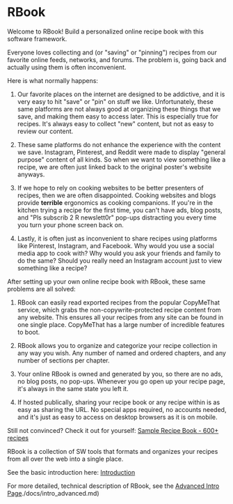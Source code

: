 # RBook

Welcome to RBook! Build a personalized online recipe book with this software framework.

Everyone loves collecting and (or "saving" or "pinning") recipes from our favorite online feeds, networks, and forums. The problem is, going back and actually using them is often inconvenient.

Here is what normally happens:

1. Our favorite places on the internet are designed to be addictive, and it is very easy to hit "save" or "pin" on stuff we like. Unfortunately, these same platforms are not always good at organizing these things that we save, and making them easy to access later. This is especially true for recipes. It's always easy to collect "new" content, but not as easy to review our content.

2. These same platforms do not enhance the experience with the content we save. Instagram, Pinterest, and Reddit were made to display "general purpose" content of all kinds. So when we want to view something like a recipe, we are often just linked back to the original poster's website anyways.

3. If we hope to rely on cooking websites to be better presenters of recipes, then we are often disappointed. Cooking websites and blogs provide **terrible** ergonomics as cooking companions. If you're in the kitchen trying a recipe for the first time, you can't have ads, blog posts, and "Pls subscrib 2 R newslett0r" pop-ups distracting you every time you turn your phone screen back on.

4. Lastly, it is often just as inconvenient to share recipes using platforms like Pinterest, Instagram, and Facebook. Why would you use a social media app to cook with? Why would you ask your friends and family to do the same? Should you really need an Instagram account just to view something like a recipe?

After setting up your own online recipe book with RBook, these same problems are all solved:

1. RBook can easily read exported recipes from the popular CopyMeThat service, which grabs the non-copywrite-protected recipe content from any website. This ensures all your recipes from any site can be found in one single place. CopyMeThat has a large number of incredible features to boot.

2. RBook allows you to organize and categorize your recipe collection in any way you wish. Any number of named and ordered chapters, and any number of sections per chapter.

3. Your online RBook is owned and generated by you, so there are no ads, no blog posts, no pop-ups. Whenever you go open up your recipe page, it's always in the same state you left it.

4. If hosted publically, sharing your recipe book or any recipe within is as easy as sharing the URL. No special apps required, no accounts needed, and it's just as easy to access on desktop browsers as it is on mobile.

Still not convinced? Check it out for yourself: [Sample Recipe Book - 600+ recipes](https://troyerta.github.io/recipes/)

RBook is a collection of SW tools that formats and organizes your recipes from all over the web into a single place.

See the basic introduction here: [Introduction](./docs/intro_basic.md)

For more detailed, technical description of RBook, see the [Advanced Intro Page]()./docs/intro_advanced.md)
